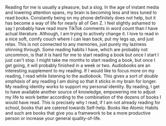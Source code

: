 Reading for me is usually a pleasure, but a slog. In the age of instant media and lowering attention spans, my brain is becoming less and less tuned to read books. Constantly being on my phone definitely does not help, but it has become a way of life for nearly all of Gen Z. I feel slightly ashamed to say I probably have read more TikTok comments in word count than I have actual literature. Although, I am trying to actively change it. I love to read in a nice soft, comfy couch where I can lean back, put my legs up, and just relax. This is not connected to any memories, just purely my laziness shinning through. Some reading habits I have, which are probably not uncommon, is that it is hard for me to start reading a book but once I start I just can't stop. I might take me months to start reading a book, but once I get going, it will probably finished in a week or two. Audiobooks are an interesting supplement to my reading. If I would like to focus more on my reading, I read while listening to the audiobook. This gives a sort of *double emphasis* of any reading I am doing so that it sticks in my brain for longer. My reading identity works to support my personal identity. By reading, I get to have available another source of knowledge, empowering me to adjust my life to work better according to the combination of the dozens of books I would have read. This is precisely why I read, if I am not already reading for school, books that are catered towards Self-help. Books like Atomic Habits and such are books that give you a framework to be a more productive person or increase your general quality-of-life. 